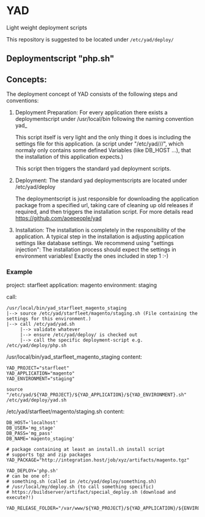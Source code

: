 # YAD

Light weight deployment scripts

This repository is suggested to be located under `/etc/yad/deploy/`

## Deploymentscript "php.sh"


## Concepts:
The deployment concept of YAD consists of the following steps and conventions:

1.  Deployment Preparation:
    For every application there exists a deploymentscript under /usr/local/bin following the naming convention
    yad_<projectname>_<applicationname>_<environmentname>

    This script itself is very light and the only thing it does is including the settings file for this application.
    (a script under "/etc/yad/<projectname>/<applicationname>/<environmentname>", which normaly only contains some defined Variables (like DB_HOST ...), that the installation of this application expects.)

    This script then triggers the standard yad deployment scripts.

2.  Deployment:
    The standard yad deploymentscripts are located under /etc/yad/deploy

    The deploymentscript is just responsible for downloading the application package from a specified url, taking care of cleaning up old releases if required, and then triggers the installation script.
    For more details read https://github.com/aoepeople/yad

3.  Installation:
    The installation is completely in the responsibility of the application.
    A typical step in the installation is adjusting application settings like database settings.
    We recommend using "settings injection": The installation process should expect the settings in environment variables! Exactly the ones included in step 1 :-)


### Example
project: starfleet
application: magento
environment: staging

call:

    /usr/local/bin/yad_starfleet_magento_staging
    |--> source /etc/yad/starfleet/magento/staging.sh (File containing the settings for this environment.)
    |--> call /etc/yad/yad.sh
         |--> validate whatever
         |--> ensure /etc/yad/deploy/ is checked out
         |--> call the specific deployment-script e.g. /etc/yad/deploy/php.sh

/usr/local/bin/yad_starfleet_magento_staging content:

    YAD_PROJECT="starfleet"
    YAD_APPLICATION="magento"
    YAD_ENVIRONMENT="staging"

    source "/etc/yad/${YAD_PROJECT}/${YAD_APPLICATION}/${YAD_ENVIRONMENT}.sh"
    /etc/yad/deploy/yad.sh


/etc/yad/starfleet/magento/staging.sh content:

    DB_HOST='localhost'
    DB_USER='mg_stage'
    DB_PASS='mg_pass'
    DB_NAME='magento_staging'
    
    # package containing at least an install.sh install script
    # supports tgz and zip packages
    YAD_PACKAGE="http://integration.host/job/xyz/artifacts/magento.tgz"

    YAD_DEPLOY='php.sh'
    # can be one of:
    # something.sh (called in /etc/yad/deploy/something.sh)
    # /usr/local/my/deploy.sh (to call something specific)
    # https://buildserver/artifact/special_deploy.sh (download and execute?!)

    YAD_RELEASE_FOLDER="/var/www/${YAD_PROJECT}/${YAD_APPLICATION}/${ENVIRONMENT}/releases/"


